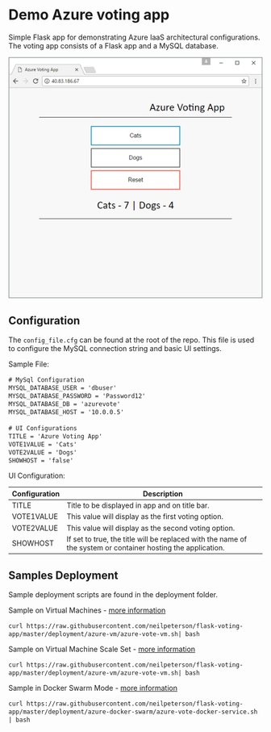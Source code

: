 # Demo Azure voting app

Simple Flask app for demonstrating Azure IaaS architectural configurations. The voting app consists of a Flask app and a MySQL database.

![](./readme-media/vote-app.png)

## Configuration

The `config_file.cfg` can be found at the root of the repo. This file is used to configure the MySQL connection string and basic UI settings.

Sample File:

```
# MySql Configuration
MYSQL_DATABASE_USER = 'dbuser'
MYSQL_DATABASE_PASSWORD = 'Password12'
MYSQL_DATABASE_DB = 'azurevote'
MYSQL_DATABASE_HOST = '10.0.0.5'

# UI Configurations
TITLE = 'Azure Voting App'
VOTE1VALUE = 'Cats'
VOTE2VALUE = 'Dogs'
SHOWHOST = 'false'
```

UI Configuration:

| Configuration | Description |
|----|----|
| TITLE | Title to be displayed in app and on title bar. |
| VOTE1VALUE | This value will display as the first voting option. |
| VOTE2VALUE| This value will display as the second voting option. |
| SHOWHOST | If set to true, the title will be replaced with the name of the system or container hosting the application.  |


## Samples Deployment

Sample deployment scripts are found in the deployment folder.

Sample on Virtual Machines - [more information](./deployment/azure-vm)

```
curl https://raw.githubusercontent.com/neilpeterson/flask-voting-app/master/deployment/azure-vm/azure-vote-vm.sh| bash
```

Sample on Virtual Machine Scale Set - [more information](./deployment/azure-vmss)

```
curl https://raw.githubusercontent.com/neilpeterson/flask-voting-app/master/deployment/azure-vm/azure-vote-vm.sh| bash
```

Sample in Docker Swarm Mode - [more information](./deployment/azure-docker-swarm)

```
curl https://raw.githubusercontent.com/neilpeterson/flask-voting-app/master/deployment/azure-docker-swarm/azure-vote-docker-service.sh | bash
```